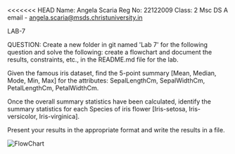 <<<<<<< HEAD
Name: Angela Scaria
Reg No: 22122009
Class: 2 Msc DS A
email - angela.scaria@msds.christuniversity.in

LAB-7

QUESTION:
Create a new folder in git named 'Lab 7' for the following question and solve the following: create a flowchart and document the results, constraints, etc., in the README.md file for the lab.

Given the famous iris dataset, find the 5-point summary [Mean, Median, Mode, Min, Max] for the attributes: SepalLengthCm, SepalWidthCm, PetalLengthCm, PetalWidthCm.

Once the overall summary statistics have been calculated, identify the summary statistics for each Species of iris flower [Iris-setosa, Iris-versicolor, Iris-virginica].

Present your results in the appropriate format and write the results in a file.

![ FlowChart](![flowchart](https://user-images.githubusercontent.com/118044665/236746113-d6b3853f-a1ee-4e95-ba4f-49155033ba3c.png)")

